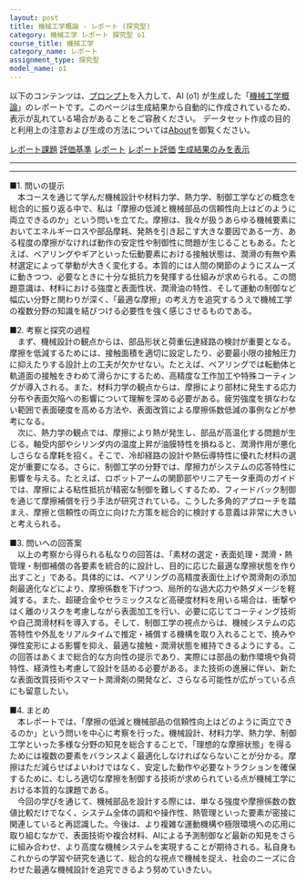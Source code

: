 ```yaml
---
layout: post
title: 機械工学概論 - レポート (探究型)
category: 機械工学 レポート 探究型 o1
course_title: 機械工学
category_name: レポート
assignment_type: 探究型
model_name: o1
---
```


以下のコンテンツは、[プロンプト](https://github.com/takedatoshiyuki/synthetic_assignments/tree/main/generated/機械工学/o1/prompt_レポート-探究型.md)を入力して、AI (o1) が生成した「[機械工学概論](/contents/機械工学/)」のレポートです。このページは生成結果から自動的に作成されているため、表示が乱れている場合があることをご容赦ください。
データセット作成の目的と利用上の注意および生成の方法については[About](/About)を御覧ください。

[レポート課題](../レポート課題-探究型)
[評価基準](../評価基準-探究型)
[レポート](../レポート-探究型)
[レポート評価](../レポート評価-探究型)
[生成結果のみを表示](https://github.com/takedatoshiyuki/synthetic_assignments/tree/main/generated/機械工学/o1/レポート-探究型.md)
  

***
***
  
■1. 問いの提示  
　本コースを通じて学んだ機械設計や材料力学、熱力学、制御工学などの概念を総合的に振り返る中で、私は「摩擦の低減と機械部品の信頼性向上はどのように両立できるのか」という問いを立てた。摩擦は、我々が扱うあらゆる機械要素においてエネルギーロスや部品摩耗、発熱を引き起こす大きな要因である一方、ある程度の摩擦がなければ動作の安定性や制御性に問題が生じることもある。たとえば、ベアリングやギアといった伝動要素における接触状態は、潤滑の有無や素材選定によって挙動が大きく変化する。本質的には人間の関節のようにスムーズに動きつつ、必要なときに十分な抵抗力を発揮する仕組みが求められる。この問題意識は、材料における強度と表面性状、潤滑油の特性、そして運動の制御など幅広い分野と関わりが深く、「最適な摩擦」の考え方を追究するうえで機械工学の複数分野の知識を結びつける必要性を強く感じさせるものである。

■2. 考察と探究の過程  
　まず、機械設計の観点からは、部品形状と荷重伝達経路の検討が重要となる。摩擦を低減するためには、接触面積を適切に設定したり、必要最小限の接触圧力に抑えたりする設計上の工夫が欠かせない。たとえば、ベアリングでは転動体と軌道面の接触をきわめて滑らかにするため、高精度な工作加工や特殊コーティングが導入される。また、材料力学の観点からは、摩擦により部材に発生する応力分布や表面欠陥への影響について理解を深める必要がある。疲労強度を損なわない範囲で表面硬度を高める方法や、表面改質による摩擦係数低減の事例などが参考になる。  
　次に、熱力学の観点では、摩擦により熱が発生し、部品が高温化する問題が生じる。軸受内部やシリンダ内の温度上昇が油膜特性を損ねると、潤滑作用が悪化しさらなる摩耗を招く。そこで、冷却経路の設計や熱伝導特性に優れた材料の選定が重要になる。さらに、制御工学の分野では、摩擦力がシステムの応答特性に影響を与える。たとえば、ロボットアームの関節部やリニアモータ車両のガイドでは、摩擦による粘性抵抗が精密な制御を難しくするため、フィードバック制御を通じて摩擦補償を行う手法が研究されている。こうした多角的アプローチを踏まえ、摩擦と信頼性の両立に向けた方策を総合的に検討する意義は非常に大きいと考えられる。

■3. 問いへの回答案  
　以上の考察から得られる私なりの回答は、「素材の選定・表面処理・潤滑・熱管理・制御補償の各要素を統合的に設計し、目的に応じた最適な摩擦状態を作り出すこと」である。具体的には、ベアリングの高精度表面仕上げや潤滑剤の添加剤最適化などにより、摩擦係数を下げつつ、局所的な過大応力や熱ダメージを軽減する。また、超硬合金やセラミックスなど高硬度材料を用いる場合は、衝撃やはく離のリスクを考慮しながら表面加工を行い、必要に応じてコーティング技術や自己潤滑材料を導入する。そして、制御工学の視点からは、機械システムの応答特性や外乱をリアルタイムで推定・補償する機構を取り入れることで、撓みや弾性変形による影響を抑え、最適な接触・潤滑状態を維持できるようにする。この回答はあくまで総合的な方向性の提示であり、実際には部品の動作環境や負荷特性、経済性も考慮して設計を詰める必要がある。また技術の進展に伴い、新たな表面改質技術やスマート潤滑剤の開発など、さらなる可能性が広がっている点にも留意したい。

■4. まとめ  
　本レポートでは、「摩擦の低減と機械部品の信頼性向上はどのように両立できるのか」という問いを中心に考察を行った。機械設計、材料力学、熱力学、制御工学といった多様な分野の知見を総合することで、「理想的な摩擦状態」を得るためには複数の要素をバランスよく最適化しなければならないことが分かる。摩擦はただ減らせばよいわけではなく、安定した動作や必要なトラクションを確保するために、むしろ適切な摩擦を制御する技術が求められている点が機械工学における本質的な課題である。  
　今回の学びを通じて、機械部品を設計する際には、単なる強度や摩擦係数の数値比較だけでなく、システム全体の調和や操作性、熱管理といった要素が密接に関連していると再認識した。今後は、より複雑な運動機構や極限環境への応用に取り組むなかで、表面技術や複合材料、AIによる予測制御など最新の知見をさらに組み合わせ、より高度な機械システムを実現することが期待される。私自身もこれからの学習や研究を通じて、総合的な視点で機械を捉え、社会のニーズに合わせた最適な機械設計を追究できるよう努めていきたい。
